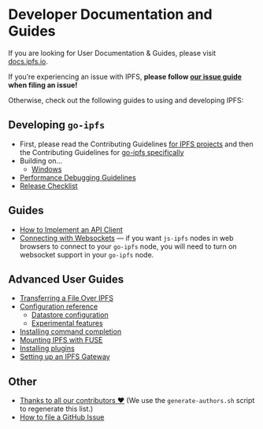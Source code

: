 # Developer Documentation and Guides

If you are looking for User Documentation & Guides, please visit [docs.ipfs.io](https://docs.ipfs.io/).

If you’re experiencing an issue with IPFS, **please follow [our issue guide](github-issue-guide.md) when filing an issue!**

Otherwise, check out the following guides to using and developing IPFS:

## Developing `go-ipfs`

- First, please read the Contributing Guidelines [for IPFS projects](https://github.com/ipfs/community/blob/master/CONTRIBUTING.md) and then the Contributing Guidelines for [go-ipfs specifically](https://github.com/ipfs/community/blob/master/CONTRIBUTING_GO.md)
- Building on…
    - [Windows](windows.md)
- [Performance Debugging Guidelines](debug-guide.md)
- [Release Checklist](releases.md)

## Guides

- [How to Implement an API Client](implement-api-bindings.md)
- [Connecting with Websockets](transports.md) — if you want `js-ipfs` nodes in web browsers to connect to your `go-ipfs` node, you will need to turn on websocket support in your `go-ipfs` node.

## Advanced User Guides

- [Transferring a File Over IPFS](file-transfer.md)
- [Configuration reference](config.md)
    - [Datastore configuration](datastores.md)
    - [Experimental features](experimental-features.md)
- [Installing command completion](command-completion.md)
- [Mounting IPFS with FUSE](fuse.md)
- [Installing plugins](plugins.md)
- [Setting up an IPFS Gateway](https://github.com/ProteinsLive/go-ipfs/blob/master/docs/gateway.md)

## Other

- [Thanks to all our contributors ❤️](AUTHORS) (We use the `generate-authors.sh` script to regenerate this list.)
- [How to file a GitHub Issue](github-issue-guide.md)
